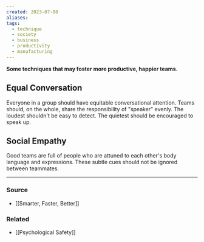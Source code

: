 ```yaml
---
created: 2023-07-08
aliases: 
tags:
  - technique
  - society
  - business
  - productivity
  - manufacturing
---
```

**Some techniques that may foster more productive, happier teams.**

## Equal Conversation

Everyone in a group should have equitable conversational attention. Teams should, on the whole, share the responsibility of "speaker" evenly. The loudest shouldn't be easy to detect. The quietest should be encouraged to speak up. 

## Social Empathy

Good teams are full of people who are attuned to each other's body language and expressions. These subtle cues should not be ignored between teammates. 

---

### Source
- [[Smarter, Faster, Better]]

### Related
- [[Psychological Safety]]